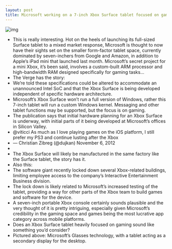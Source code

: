 ```yaml
---
layout: post
title: Microsoft working on a 7-inch Xbox Surface tablet focused on gaming
---
```

![img](http://media.idownloadblog.com/wp-content/uploads/2012/06/XBox-SmartGlass-tablet-as-secondary-display.jpg)
* This is really interesting. Hot on the heels of launching its full-sized Surface tablet to a mixed market response, Microsoft is thought to now have their sights set on the smaller form-factor tablet space, currently dominated by seven-inchers from Google and Amazon, in addition to Apple’s iPad mini that launched last month. Microsoft’s secret project for a mini Xbox, it’s been said, involves a custom-built ARM processor and high-bandwidth RAM designed specifically for gaming tasks…
* The Verge has the story:
* We’re told these specifications could be altered to accommodate an unannounced Intel SoC and that the Xbox Surface is being developed independent of specific hardware architecture.
* Microsoft’s Xbox Surface won’t run a full version of Windows, rather this 7-inch tablet will run a custom Windows kernel. Messaging and other tablet functions may be supported, but the focus is on gaming.
* The publication says that initial hardware planning for an Xbox Surface is underway, with initial parts of it being developed at Microsoft’s offices in Silicon Valley.
* @viticci As much as I love playing games on the iOS platform, I still prefer my PS3 and continue lusting after the Xbox
* — Christian Zibreg (@dujkan) November 6, 2012
*  
* The Xbox Surface will likely be manufactured in the same factory like the Surface tablet, the story has it.
* Also this:
* The software giant recently locked down several Xbox-related buildings, limiting employee access to the company’s Interactive Entertainment Business division.
* The lock down is likely related to Microsoft’s increased testing of the tablet, providing a way for other parts of the Xbox team to build games and software for the device.
* A seven-inch portable Xbox console certainly sounds plausible and the very thought of it is pretty intriguing, especially given Microsoft’s credibility in the gaming space and games being the most lucrative app category across mobile platforms.
* Does an Xbox Surface tablet heavily focused on gaming sound like something you’d consider?
* Pictured above: Microsoft’s Glasses technology, with a tablet acting as a secondary display for the desktop.

